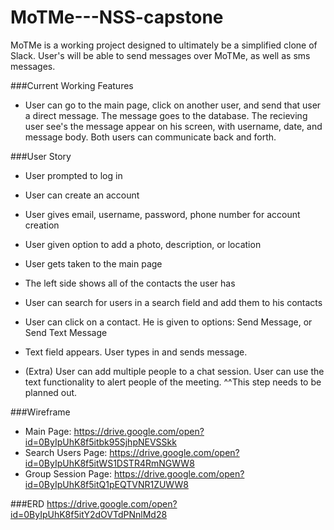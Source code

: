 # MoTMe---NSS-capstone
MoTMe is a working project designed to ultimately be a simplified clone of Slack. User's will be able to send messages over MoTMe, as well as sms messages.

###Current Working Features
* User can go to the main page, click on another user, and send that user a direct message. The message goes to the database. The recieving user see's the message appear on his screen, with username, date, and message body. Both users can communicate back and forth.

###User Story
* User prompted to log in
* User can create an account
* User gives email, username, password, phone number for account creation
* User given option to add a photo, description, or location
* User gets taken to the main page
* The left side shows all of the contacts the user has
* User can search for users in a search field and add them to his contacts
* User can click on a contact. He is given to options: Send Message, or Send Text Message
* Text field appears. User types in and sends message.

* (Extra) User can add multiple people to a chat session. User can use the text functionality to alert people of the meeting.
^^This step needs to be planned out.


###Wireframe
* Main Page: https://drive.google.com/open?id=0ByIpUhK8f5itbk95SjhpNEVSSkk
* Search Users Page: https://drive.google.com/open?id=0ByIpUhK8f5itWS1DSTR4RmNGWW8
* Group Session Page: https://drive.google.com/open?id=0ByIpUhK8f5itQ1pEQTVNR1ZUWW8

###ERD
https://drive.google.com/open?id=0ByIpUhK8f5itY2dOVTdPNnlMd28

